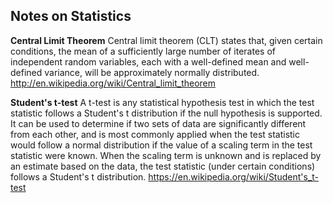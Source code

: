 ## Notes on Statistics

**Central Limit Theorem**
Central limit theorem (CLT) states that, given certain conditions, the mean of a sufficiently large number of iterates of independent random variables, each with a well-defined mean and well-defined variance, will be approximately normally distributed.
http://en.wikipedia.org/wiki/Central_limit_theorem

**Student's t-test**
A t-test is any statistical hypothesis test in which the test statistic follows a Student's t distribution if the null hypothesis is supported. It can be used to determine if two sets of data are significantly different from each other, and is most commonly applied when the test statistic would follow a normal distribution if the value of a scaling term in the test statistic were known. When the scaling term is unknown and is replaced by an estimate based on the data, the test statistic (under certain conditions) follows a Student's t distribution.
https://en.wikipedia.org/wiki/Student's_t-test
